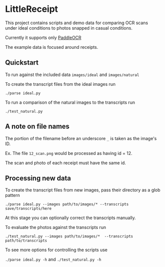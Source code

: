 # LittleReceipt

This project contains scripts and demo data for comparing OCR scans under ideal
conditions to photos snapped in casual conditions.

Currently it supports only
[PaddleOCR](https://github.com/PaddlePaddle/PaddleOCR/blob/release/2.7/README_en.md)

The example data is focused around receipts.


## Quickstart

To run against the included data `images/ideal` and `images/natural`

To create the transcript files from the ideal images run

`./parse ideal.py`

To run a comparison of the natural images to the transcripts run

`./test_natural.py`


## A note on file names
The portion of the filename before an underscore `_` is taken as the image's ID.

Ex. The file `12_scan.png` would be processed as having id = 12.

The scan and photo of each receipt must have the same id.


## Processing new data
To create the transcript files from new images, pass their directory as a glob pattern

`./parse ideal.py --images path/to/images/* --transcripts save/transcripts/here`

At this stage you can optionally correct the transcripts manually.

To evaluate the photos against the transcripts run

`./test_natural.py --images path/to/images/*  --transcripts path/to/transcripts`

To see more options for controlling the scripts use

`./parse ideal.py -h` and `./test_natural.py -h`

